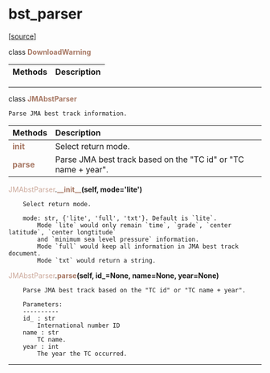 # bst_parser  

[[source](../bst_parser.py)]  

class <span style="color:#a77864">**DownloadWarning**</span>




| Methods | Description |
| :------ | :---------- |


******
class <span style="color:#a77864">**JMAbstParser**</span>

    Parse JMA best track information.


| Methods | Description |
| :------ | :---------- |
| <font color="#a77864"> **__init__** </font> | Select return mode. |
| <font color="#a77864"> **parse** </font> | Parse JMA best track based on the "TC id" or "TC name + year". |


<span style="color:#cca99b">JMAbstParser</span>.<span style="color:#a77864">**\_\_init\_\_**</span>**(self, mode='lite')**

        Select return mode.
        
        mode: str, {'lite', 'full', 'txt'}. Default is `lite`.
            Mode `lite` would only remain `time`, `grade`, `center latitude`, `center longtitude`
            and `minimum sea level pressure` information.
            Mode `full` would keep all information in JMA best track document.
            Mode `txt` would return a string.

  
<span style="color:#cca99b">JMAbstParser</span>.<span style="color:#a77864">**parse**</span>**(self, id_=None, name=None, year=None)**

        Parse JMA best track based on the "TC id" or "TC name + year".
        
        Parameters:
        ----------
        id_ : str
            International number ID
        name : str
            TC name.
        year : int
            The year the TC occurred.

  
******